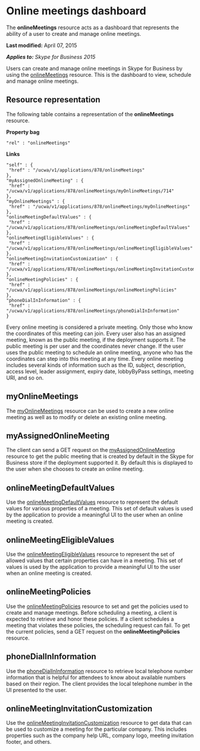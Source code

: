 
# Online meetings dashboard
The **onlineMeetings** resource acts as a dashboard that represents the ability of a user to create and manage online meetings.

 **Last modified:** April 07, 2015

 _**Applies to:** Skype for Business 2015_


Users can create and manage online meetings in Skype for Business by using the [onlineMeetings](onlineMeetings_ref.md) resource. This is the dashboard to view, schedule and manage online meetings.

## Resource representation
<a name="sectionSection0"> </a>

The following table contains a representation of the **onlineMeetings** resource.


**Property bag**
  ```
  "rel" : "onlineMeetings"
  ```

 **Links**
```
"self" : {
 "href" : "/ucwa/v1/applications/878/onlineMeetings"
},
"myAssignedOnlineMeeting" : {
 "href" : "/ucwa/v1/applications/878/onlineMeetings/myOnlineMeetings/714"
},
"myOnlineMeetings" : {
 "href" : "/ucwa/v1/applications/878/onlineMeetings/myOnlineMeetings"
},
"onlineMeetingDefaultValues" : {
 "href" : "/ucwa/v1/applications/878/onlineMeetings/onlineMeetingDefaultValues"
},
"onlineMeetingEligibleValues" : {
 "href" : "/ucwa/v1/applications/878/onlineMeetings/onlineMeetingEligibleValues"
},
"onlineMeetingInvitationCustomization" : {
 "href" : "/ucwa/v1/applications/878/onlineMeetings/onlineMeetingInvitationCustomization"
},
"onlineMeetingPolicies" : {
 "href" : "/ucwa/v1/applications/878/onlineMeetings/onlineMeetingPolicies"
},
"phoneDialInInformation" : {
 "href" : "/ucwa/v1/applications/878/onlineMeetings/phoneDialInInformation"
}

```


Every online meeting is considered a private meeting. Only those who know the coordinates of this meeting can join. Every user also has an assigned meeting, known as the public meeting, if the deployment supports it. The public meeting is per user and the coordinates never change. If the user uses the public meeting to schedule an online meeting, anyone who has the coordinates can step into this meeting at any time. Every online meeting includes several kinds of information such as the ID, subject, description, access level, leader assignment, expiry date, lobbyByPass settings, meeting URI, and so on.


## myOnlineMeetings
<a name="sectionSection1"> </a>

The [myOnlineMeetings](myOnlineMeetings_ref.md) resource can be used to create a new online meeting as well as to modify or delete an existing online meeting.


## myAssignedOnlineMeeting
<a name="sectionSection2"> </a>

The client can send a GET request on the [myAssignedOnlineMeeting](myAssignedOnlineMeeting_ref.md) resource to get the public meeting that is created by default in the Skype for Business store if the deployment supported it. By default this is displayed to the user when she chooses to create an online meeting.


## onlineMeetingDefaultValues
<a name="sectionSection3"> </a>

Use the [onlineMeetingDefaultValues](onlineMeetingDefaultValues_ref.md) resource to represent the default values for various properties of a meeting. This set of default values is used by the application to provide a meaningful UI to the user when an online meeting is created.


## onlineMeetingEligibleValues
<a name="sectionSection4"> </a>

Use the [onlineMeetingEligibleValues](onlineMeetingEligibleValues_ref.md) resource to represent the set of allowed values that certain properties can have in a meeting. This set of values is used by the application to provide a meaningful UI to the user when an online meeting is created.


## onlineMeetingPolicies
<a name="sectionSection5"> </a>

Use the [onlineMeetingPolicies](onlineMeetingPolicies_ref.md) resource to set and get the policies used to create and manage meetings. Before scheduling a meeting, a client is expected to retrieve and honor these policies. If a client schedules a meeting that violates these policies, the scheduling request can fail. To get the current policies, send a GET request on the **onlineMeetingPolicies** resource.


## phoneDialInInformation
<a name="sectionSection6"> </a>

Use the [phoneDialInInformation](phoneDialInInformation_ref.md) resource to retrieve local telephone number information that is helpful for attendees to know about available numbers based on their region. The client provides the local telephone number in the UI presented to the user.


## onlineMeetingInvitationCustomization
<a name="sectionSection7"> </a>

Use the [onlineMeetingInvitationCustomization](onlineMeetingInvitationCustomization_ref.md) resource to get data that can be used to customize a meeting for the particular company. This includes properties such as the company help URL, company logo, meeting invitation footer, and others.

